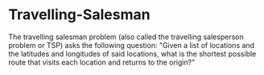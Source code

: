 # Travelling-Salesman
The travelling salesman problem (also called the travelling salesperson problem or TSP) asks the following question:
"Given a list of locations and the latitudes and longitudes of said locations, 
what is the shortest possible route that visits each location and returns to the origin?"
